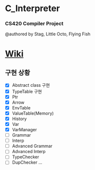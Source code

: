# C_Interpreter

### CS420 Compiler Project
@authored by Stag, Little Octo, Flying Fish

# [Wiki](https://github.com/krista2811/C_Interpreter/wiki)

## 구현 상황
- [x] Abstract class 구현
- [x] TypeTable 구현
- [x] Ptr
- [x] Arrow
- [x] EnvTable
- [x] ValueTable(Memory)
- [x] History
- [x] Var
- [x] VarManager
- [ ] Grammar
- [ ] Interp
- [ ] Advanced Grammar
- [ ] Advanced Interp
- [ ] TypeChecker
- [ ] DupChecker
...
